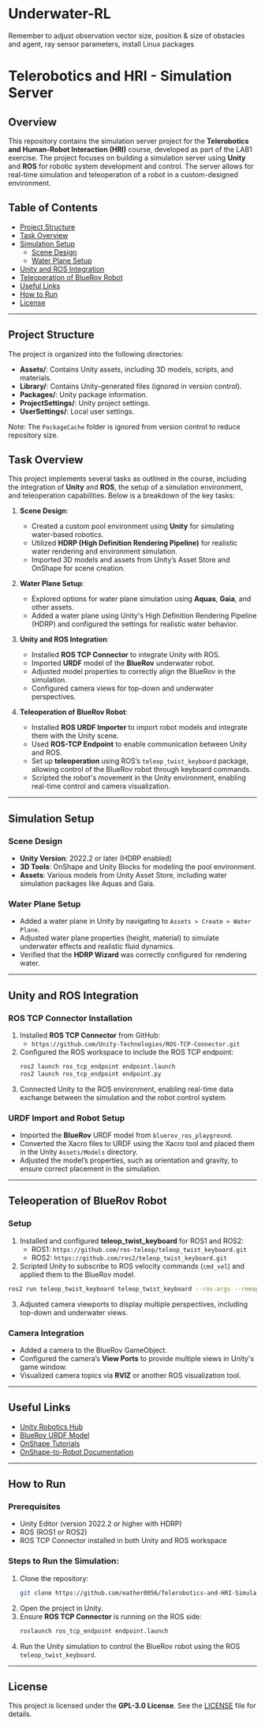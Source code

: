 # Underwater-RL

Remember to adjust observation vector size, position & size of obstacles and agent, ray sensor parameters, install Linux packages

# Telerobotics and HRI - Simulation Server

## Overview
This repository contains the simulation server project for the **Telerobotics and Human-Robot Interaction (HRI)** course, developed as part of the LAB1 exercise. The project focuses on building a simulation server using **Unity** and **ROS** for robotic system development and control. The server allows for real-time simulation and teleoperation of a robot in a custom-designed environment.

## Table of Contents
- [Project Structure](#project-structure)
- [Task Overview](#task-overview)
- [Simulation Setup](#simulation-setup)
  - [Scene Design](#scene-design)
  - [Water Plane Setup](#water-plane-setup)
- [Unity and ROS Integration](#unity-and-ros-integration)
- [Teleoperation of BlueRov Robot](#teleoperation-of-bluerov-robot)
- [Useful Links](#useful-links)
- [How to Run](#how-to-run)
- [License](#license)

---

## Project Structure
The project is organized into the following directories:
- **Assets/**: Contains Unity assets, including 3D models, scripts, and materials.
- **Library/**: Contains Unity-generated files (ignored in version control).
- **Packages/**: Unity package information.
- **ProjectSettings/**: Unity project settings.
- **UserSettings/**: Local user settings.

Note: The `PackageCache` folder is ignored from version control to reduce repository size.

## Task Overview
This project implements several tasks as outlined in the course, including the integration of **Unity** and **ROS**, the setup of a simulation environment, and teleoperation capabilities. Below is a breakdown of the key tasks:

1. **Scene Design**:
   - Created a custom pool environment using **Unity** for simulating water-based robotics.
   - Utilized **HDRP (High Definition Rendering Pipeline)** for realistic water rendering and environment simulation.
   - Imported 3D models and assets from Unity’s Asset Store and OnShape for scene creation.

2. **Water Plane Setup**:
   - Explored options for water plane simulation using **Aquas**, **Gaia**, and other assets.
   - Added a water plane using Unity's High Definition Rendering Pipeline (HDRP) and configured the settings for realistic water behavior.

3. **Unity and ROS Integration**:
   - Installed **ROS TCP Connector** to integrate Unity with ROS.
   - Imported **URDF** model of the **BlueRov** underwater robot.
   - Adjusted model properties to correctly align the BlueRov in the simulation.
   - Configured camera views for top-down and underwater perspectives.

4. **Teleoperation of BlueRov Robot**:
   - Installed **ROS URDF Importer** to import robot models and integrate them with the Unity scene.
   - Used **ROS-TCP Endpoint** to enable communication between Unity and ROS.
   - Set up **teleoperation** using ROS’s `teleop_twist_keyboard` package, allowing control of the BlueRov robot through keyboard commands.
   - Scripted the robot's movement in the Unity environment, enabling real-time control and camera visualization.

---

## Simulation Setup

### Scene Design
- **Unity Version**: 2022.2 or later (HDRP enabled)
- **3D Tools**: OnShape and Unity Blocks for modeling the pool environment.
- **Assets**: Various models from Unity Asset Store, including water simulation packages like Aquas and Gaia.

### Water Plane Setup
- Added a water plane in Unity by navigating to `Assets > Create > Water Plane`.
- Adjusted water plane properties (height, material) to simulate underwater effects and realistic fluid dynamics.
- Verified that the **HDRP Wizard** was correctly configured for rendering water.

---

## Unity and ROS Integration

### ROS TCP Connector Installation
1. Installed **ROS TCP Connector** from GitHub:
   - `https://github.com/Unity-Technologies/ROS-TCP-Connector.git`
2. Configured the ROS workspace to include the ROS TCP endpoint:
   ```bash
   ros2 launch ros_tcp_endpoint endpoint.launch
   ros2 launch ros_tcp_endpoint endpoint.py
   ```
3. Connected Unity to the ROS environment, enabling real-time data exchange between the simulation and the robot control system.

### URDF Import and Robot Setup
- Imported the **BlueRov** URDF model from `bluerov_ros_playground`.
- Converted the Xacro files to URDF using the Xacro tool and placed them in the Unity `Assets/Models` directory.
- Adjusted the model’s properties, such as orientation and gravity, to ensure correct placement in the simulation.

---

## Teleoperation of BlueRov Robot

### Setup
1. Installed and configured **teleop_twist_keyboard** for ROS1 and ROS2:
   - ROS1: `https://github.com/ros-teleop/teleop_twist_keyboard.git`
   - ROS2: `https://github.com/ros2/teleop_twist_keyboard.git`
2. Scripted Unity to subscribe to ROS velocity commands (`cmd_vel`) and applied them to the BlueRov model.
```bash
ros2 run teleop_twist_keyboard teleop_twist_keyboard --ros-args --remap cmd_vel:=/bluerov1/cmd_vel
```
3. Adjusted camera viewports to display multiple perspectives, including top-down and underwater views.

### Camera Integration
- Added a camera to the BlueRov GameObject.
- Configured the camera’s **View Ports** to provide multiple views in Unity's game window.
- Visualized camera topics via **RVIZ** or another ROS visualization tool.

---

## Useful Links
- [Unity Robotics Hub](https://github.com/Unity-Technologies/Unity-Robotics-Hub)
- [BlueRov URDF Model](https://github.com/patrickelectric/bluerov_ros_playground)
- [OnShape Tutorials](https://learn.onshape.com/catalog)
- [OnShape-to-Robot Documentation](https://onshape-to-robot.readthedocs.io/en/latest/)

---

## How to Run

### Prerequisites
- Unity Editor (version 2022.2 or higher with HDRP)
- ROS (ROS1 or ROS2)
- ROS TCP Connector installed in both Unity and ROS workspace

### Steps to Run the Simulation:
1. Clone the repository:
   ```bash
   git clone https://github.com/eather0056/Telerobotics-and-HRI-Simulation-Server.git
   ```
2. Open the project in Unity.
3. Ensure **ROS TCP Connector** is running on the ROS side:
   ```bash
   roslaunch ros_tcp_endpoint endpoint.launch
   ```
4. Run the Unity simulation to control the BlueRov robot using the ROS `teleop_twist_keyboard`.

---

## License
This project is licensed under the **GPL-3.0 License**. See the [LICENSE](LICENSE) file for details.